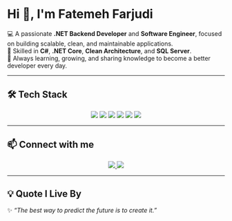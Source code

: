 # Hi 👋, I'm Fatemeh Farjudi  

💻 A passionate **.NET Backend Developer** and **Software Engineer**, focused on building scalable, clean, and maintainable applications.  
🚀 Skilled in **C#**, **.NET Core**, **Clean Architecture**, and **SQL Server**.  
🌱 Always learning, growing, and sharing knowledge to become a better developer every day.  

---

## 🛠️ Tech Stack  

<p align="center">
  <img src="https://img.shields.io/badge/.NET-5C2D91?style=for-the-badge&logo=dotnet&logoColor=white"/>
  <img src="https://img.shields.io/badge/C%23-239120?style=for-the-badge&logo=c-sharp&logoColor=white"/>
  <img src="https://img.shields.io/badge/SQL%20Server-CC2927?style=for-the-badge&logo=microsoft-sql-server&logoColor=white"/>
  <img src="https://img.shields.io/badge/Entity%20Framework-512BD4?style=for-the-badge&logo=.net&logoColor=white"/>
  <img src="https://img.shields.io/badge/Git-F05032?style=for-the-badge&logo=git&logoColor=white"/>
  <img src="https://img.shields.io/badge/GitHub-181717?style=for-the-badge&logo=github&logoColor=white"/>
</p>

---

## 📫 Connect with me  

<p align="center">

  
  <a href="mailto:farjudifatemeh@gmail.com" target="_blank">
    <img src="https://img.shields.io/badge/Gmail-D14836?style=for-the-badge&logo=gmail&logoColor=white"/>
  </a>
  <a href="https://t.me/F_Farjudi" target="_blank">
    <img src="https://img.shields.io/badge/Telegram-2CA5E0?style=for-the-badge&logo=telegram&logoColor=white"/>
  </a>
</p>  

---

## 💡 Quote I Live By  

✨ *“The best way to predict the future is to create it.”*  
